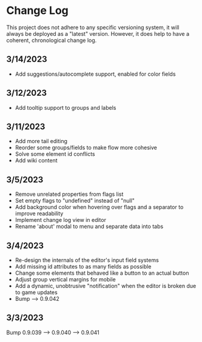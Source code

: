 # Change Log
This project does not adhere to any specific versioning system, it will always be deployed as a "latest" version.
However, it does help to have a coherent, chronological change log.

## 3/14/2023
- Add suggestions/autocomplete support, enabled for color fields

## 3/12/2023
- Add tooltip support to groups and labels

## 3/11/2023
- Add more tail editing
- Reorder some groups/fields to make flow more cohesive
- Solve some element id conflicts
- Add wiki content

## 3/5/2023
- Remove unrelated properties from flags list
- Set empty flags to "undefined" instead of "null"
- Add background color when hovering over flags and a separator to improve readability
- Implement change log view in editor
- Rename 'about' modal to menu and separate data into tabs

## 3/4/2023
- Re-design the internals of the editor's input field systems
- Add missing id attributes to as many fields as possible
- Change some elements that behaved like a button to an actual button
- Adjust group vertical margins for mobile
- Add a dynamic, unobtrusive "notification" when the editor is broken due to game updates
- Bump --> 0.9.042

## 3/3/2023
Bump 0.9.039 --> 0.9.040 --> 0.9.041
